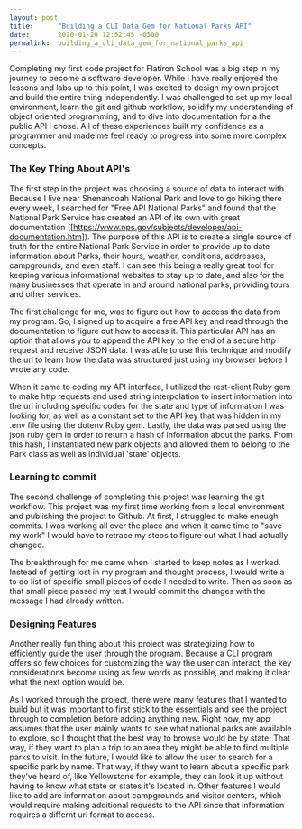 ```yaml
---
layout: post
title:      "Building a CLI Data Gem for National Parks API"
date:       2020-01-20 12:52:45 -0500
permalink:  building_a_cli_data_gem_for_national_parks_api
---
```



Completing my first code project for Flatiron School was a big step in my journey to become a software developer. While I have really enjoyed the lessons and labs up to this point, I was excited to design my own project and build the entire thing independently. I was challenged to set up my local environment, learn the git and github workflow, solidify my understanding of object oriented programming, and to dive into documentation for a the public API I chose. All of these experiences built my confidence as a programmer and made me feel ready to progress into some more complex concepts. 

### The Key Thing About API's

The first step in the project was choosing a source of data to interact with. Because I live near Shenandoah National Park and love to go hiking there every week, I searched for "Free API National Parks" and found that the National Park Service has created an API of its own with great documentation ([https://www.nps.gov/subjects/developer/api-documentation.htm]). The purpose of this API is to create a single source of truth for the entire National Park Service in order to provide up to date information about Parks, their hours, weather, conditions, addresses, campgrounds, and even staff. I can see this being a really great tool for keeping various informational websites to stay up to date, and also for the many businesses that operate in and around national parks, providing tours and other services. 

The first challenge for me, was to figure out how to access the data from my program. So, I signed up to acquire a free API key and read through the documentation to figure out how to access it. This particular API has an option that allows you to append the API key to the end of a secure http request and receive JSON data. I was able to use this technique and modify the url to learn how the data was structured just using my browser before I wrote any code.

When it came to coding my API interface, I utilized the rest-client Ruby gem to make http requests and used string interpolation to insert information into the uri including specific codes for the state and type of information I was looking for, as well as a constant set to the API key that was hidden in my .env file using the dotenv Ruby gem. Lastly, the data was parsed using the json ruby gem in order to return a hash of information about the parks. From this hash, I instantiated new park objects and allowed them to belong to the Park class as well as individual 'state' objects.

### Learning to commit

The second challenge of completing this project was learning the git workflow. This project was my first time working from a local environment and publishing the project to Github. At first, I struggled to make enough commits. I was working all over the place and when it came time to "save my work" I would have to retrace my steps to figure out what I had actually changed.

The breakthrough for me came when I started to keep notes as I worked. Instead of getting lost in my program and thought process, I would write a to do list of specific small pieces of code I needed to write. Then as soon as that small piece passed my test I would commit the changes with the message I had already written.


### Designing Features

Another really fun thing about this project was strategizing how to efficiently guide the user through the program. Because a CLI program offers so few choices for customizing the way the user can interact, the key considerations become using as few words as possible, and making it clear what the next option would be. 

As I worked through the project, there were many features that I wanted to build but it was important to first stick to the essentials and see the project through to completion before adding anything new. Right now, my app assumes that the user mainly wants to see what national parks are available to explore, so I thought that the best way to browse would be by state. That way, if they want to plan a trip to an area they might be able to find multiple parks to visit. In the future, I would like to allow the user to search for a specific park by name. That way, if they want to learn about a specific park they've heard of, like Yellowstone for example, they can look it up without having to know what state or states it's located in. Other features I would like to add are information about campgrounds and visitor centers, which would require making additional requests to the API since that information requires a differnt uri format to access. 



